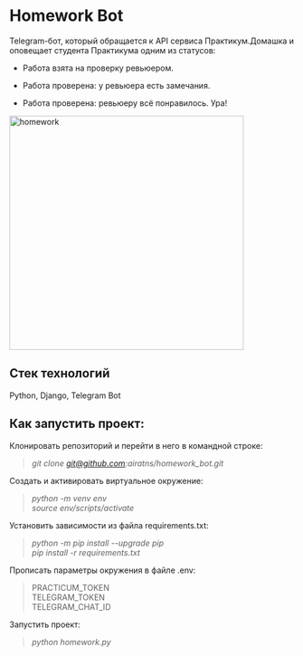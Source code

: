 # Homework Bot

Telegram-бот, который обращается к API сервиса Практикум.Домашка и оповещает студента Практикума одним из статусов:

* Работа взята на проверку ревьюером.

* Работа проверена: у ревьюера есть замечания.

* Работа проверена: ревьюеру всё понравилось. Ура!

<img width="414" alt="homework" src="https://user-images.githubusercontent.com/96816183/182928201-5f94a1b3-4ee1-4172-a203-7fe64e202beb.png">

## **Стек технологий**

Python, Django, Telegram Bot

## **Как запустить проект:**

Клонировать репозиторий и перейти в него в командной строке:

>*git clone git@github.com:airatns/homework_bot.git*

Cоздать и активировать виртуальное окружение:

>*python -m venv env* \
>*source env/scripts/activate*

Установить зависимости из файла requirements.txt:

>*python -m pip install --upgrade pip* \
>*pip install -r requirements.txt*

Прописать параметры окружения в файле .env:

> PRACTICUM_TOKEN \
> TELEGRAM_TOKEN \
> TELEGRAM_CHAT_ID

Запустить проект:

>*python homework.py*
